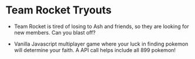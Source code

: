 # Team Rocket Tryouts

- Team Rocket is tired of losing to Ash and friends, so they are looking for new members.  Can you blast off? 

- Vanilla Javascript multiplayer game where your luck in finding pokemon will determine your faith.  A API call helps include all 899 pokemon!